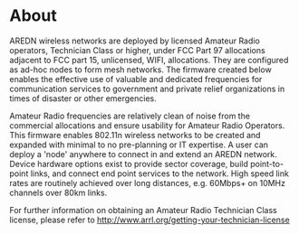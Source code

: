 # About

AREDN wireless networks are deployed by licensed Amateur Radio operators, Technician Class or higher, under FCC Part 97 allocations adjacent to FCC part 15, unlicensed, WIFI, allocations. They are configured as ad-hoc nodes to form mesh networks. The firmware created below enables the effective use of valuable and dedicated frequencies for communication services to government and private relief organizations in times of disaster or other emergencies.

Amateur Radio frequencies are relatively clean of noise from the commercial allocations and ensure usability for Amateur Radio Operators. This firmware enables 802.11n wireless networks to be created and expanded with minimal to no pre-planning or IT expertise. A user can deploy a 'node' anywhere to connect in and extend an AREDN network. Device hardware options exist to provide sector coverage, build point-to-point links, and connect end point services to the network. High speed link rates are routinely achieved over long distances, e.g. 60Mbps+ on 10MHz channels over 80km links.

For further information on obtaining an Amateur Radio Technician Class license, please refer to http://www.arrl.org/getting-your-technician-license


